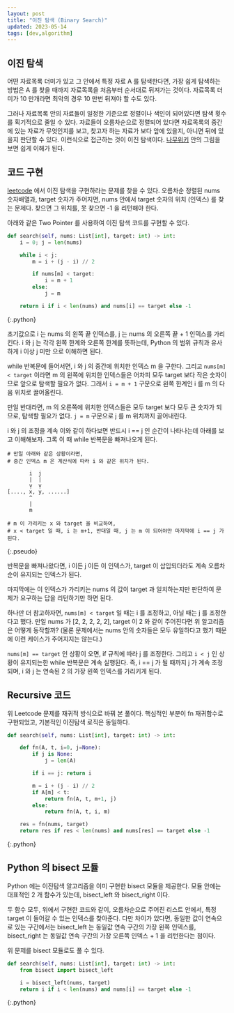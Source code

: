 ```yaml
---
layout: post
title: "이진 탐색 (Binary Search)"
updated: 2023-05-14
tags: [dev,algorithm]
---
```


## 이진 탐색

어떤 자료목록 더미가 있고 그 안에서 특정 자료 A 를 탐색한다면, 가장 쉽게 탐색하는 방법은 A 를 찾을 때까지 자료목록을 처음부터 순서대로 뒤져가는 것이다. 자료목록 더미가 10 만개라면 최악의 경우 10 만번 뒤져야 할 수도 있다.

그러나 자료목록 안의 자료들이 일정한 기준으로 정렬이나 색인이 되어있다면 탐색 횟수를 획기적으로 줄일 수 있다. 자료들이 오름차순으로 정렬되어 있다면 자료목록의 중간에 있는 자료가 무엇인지를 보고, 찾고자 하는 자료가 보다 앞에 있을지, 아니면 뒤에 있을지 판단할 수 있다. 이런식으로 접근하는 것이 이진 탐색이다. [나무위키](https://namu.wiki/w/%EC%9D%B4%EC%A7%84%20%ED%83%90%EC%83%89) 안의 그림을 보면 쉽게 이해가 된다.

## 코드 구현

[leetcode](https://leetcode.com/problems/binary-search/) 에서 이진 탐색을 구현하라는 문제를 찾을 수 있다. 오름차순 정렬된 nums 숫자배열과, target 숫자가 주어지면, nums 안에서 target 숫자의 위치 (인덱스) 를 찾는 문제다. 찾으면 그 위치를, 못 찾으면 -1 을 리턴해야 한다.

아래와 같은 Two Pointer 를 사용하여 이진 탐색 코드를 구현할 수 있다.

```python
def search(self, nums: List[int], target: int) -> int:
    i = 0; j = len(nums)

    while i < j:
        m = i + (j - i) // 2

        if nums[m] < target:
            i = m + 1
        else:
            j = m

    return i if i < len(nums) and nums[i] == target else -1
```
{:.python}

초기값으로 i 는 nums 의 왼쪽 끝 인덱스를, j 는 nums 의 오른쪽 끝 + 1 인덱스를 가리킨다. i 와 j 는 각각 왼쪽 한계와 오른쪽 한계를 뜻하는데, Python 의 범위 규칙과 유사하게 i 이상 j 미만 으로 이해하면 된다.

while 반복문에 들어서면, i 와 j 의 중간에 위치한 인덱스 m 을 구한다. 그리고 `nums[m] < target` 이라면 m 의 왼쪽에 위치한 인덱스들은 어차피 모두 target 보다 작은 숫자이므로 앞으로 탐색할 필요가 없다. 그래서 `i = m + 1` 구문으로 왼쪽 한계인 i 를 m 의 다음 위치로 끌어올린다.

만일 반대라면, m 의 오른쪽에 위치한 인덱스들은 모두 target 보다 모두 큰 숫자가 되므로, 탐색할 필요가 없다. `j = m` 구문으로 j 를 m 위치까지 끌어내린다.

i 와 j 의 조정을 계속 이와 같이 하다보면 반드시 i == j 인 순간이 나타나는데 아래를 보고 이해해보자. 그록 이 때 while 반복문을 빠져나오게 된다.

```pseudo
# 만일 아래와 같은 상황이라면,
# 중간 인덱스 m 은 계산식에 따라 i 와 같은 위치가 된다.

       i  j
       |  |
       ṿ  ṿ
[...., x, y, ......]
       ^
       |
       m
       
# m 이 가리키는 x 와 target 을 비교하여,
# x < target 일 때, i 는 m+1, 반대일 때, j 는 m 이 되어야만 마지막에 i == j 가 된다.
```
{:.pseudo}

반복문을 빠져나왔다면, i 이든 j 이든 이 인덱스가, target 이 삽입되더라도 계속 오름차순이 유지되는 인덱스가 된다.

마지막에는 이 인덱스가 가리키는 nums 의 값이 target 과 일치하는지만 판단하여 문제가 요구하는 답을 리턴하기만 하면 된다.

하나만 더 참고하자면, `nums[m] < target` 일 때는 i 를 조정하고, 아닐 때는 j 를 조정한다고 했다. 만일 nums 가 [2, 2, 2, 2, 2], target 이 2 와 같이 주어진다면 위 알고리즘은 어떻게 동작할까? (물론 문제에서는 nums 안의 숫자들은 모두 유일하다고 했기 때문에 이런 케이스가 주어지지는 않는다.)

`nums[m] == target` 인 상황이 오면, if 규칙에 따라 j 를 조정한다. 그리고 `i < j` 인 상황이 유지되는한 while 반복문은 계속 실행된다. 즉, i == j 가 될 때까지 j 가 계속 조정되며, i 와 j 는 연속된 2 의 가장 왼쪽 인덱스를 가리키게 된다.

## Recursive 코드

위 Leetcode 문제를 재귀적 방식으로 바꿔 본 풀이다. 핵심적인 부분이 fn 재귀함수로 구현되었고, 기본적인 이진탐색 로직은 동일하다.

```py
def search(self, nums: List[int], target: int) -> int:

    def fn(A, t, i=0, j=None):
        if j is None:
            j = len(A)

        if i == j: return i

        m = i + (j - i) // 2
        if A[m] < t:
            return fn(A, t, m+1, j)
        else:
            return fn(A, t, i, m)

    res = fn(nums, target)
    return res if res < len(nums) and nums[res] == target else -1
```
{:.python}

## Python 의 bisect 모듈

Python 에는 이진탐색 알고리즘을 이미 구현한 bisect 모듈을 제공한다. 모듈 안에는 대표적인 2 개 함수가 있는데, bisect_left 와 bisect_right 이다.

두 함수 모두, 위에서 구현한 코드와 같이, 오름차순으로 주어진 리스트 안에서, 특정 target 이 들어갈 수 있는 인덱스를 찾아준다. 다만 차이가 있다면, 동일한 값이 연속으로 있는 구간에서는 bisect_left 는 동일값 연속 구간의 가장 왼쪽 인덱스를, bisect_right 는 동일값 연속 구간의 가장 오른쪽 인덱스 + 1 을 리턴한다는 점이다.

위 문제를 bisect 모듈로도 풀 수 있다.

```py
def search(self, nums: List[int], target: int) -> int:
    from bisect import bisect_left

    i = bisect_left(nums, target)
    return i if i < len(nums) and nums[i] == target else -1
```
{:.python}